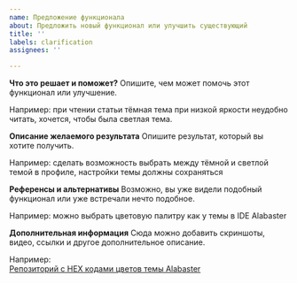 ```yaml
---
name: Предложение функционала
about: Предложить новый функционал или улучшить существующий
title: ''
labels: clarification
assignees: ''

---
```


**Что это решает и поможет?**
Опишите, чем может помочь этот функционал или улучшение.  

Например: при чтении статьи тёмная тема при низкой яркости неудобно читать, хочется, чтобы была светлая тема.  

**Описание желаемого результата**
Опишите результат, который вы хотите получить.  

Например: сделать возможность выбрать между тёмной и светлой темой в профиле, настройки темы должны сохраняться

**Референсы и альтернативы**
Возможно, вы уже видели подобный функционал или уже встречали нечто подобное.

Например: можно выбрать цветовую палитру как у темы в IDE Alabaster

**Дополнительная информация**
Сюда можно добавить скриншоты, видео, ссылки и другое дополнительное описание.

Например:  
[Репозиторий с HEX кодами цветов темы Alabaster](https://github.com/tonsky/sublime-scheme-alabaster)

